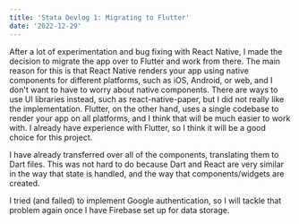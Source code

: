 ```yaml
---
title: 'Stata Devlog 1: Migrating to Flutter'
date: '2022-12-29'
---
```


After a lot of experimentation and bug fixing with React Native, I made the decision to migrate the app over to Flutter and work from there. The main reason for this is that React Native renders your app using native components for different platforms, such as iOS, Android, or web, and I don't want to have to worry about native components. There are ways to use UI libraries instead, such as react-native-paper, but I did not really like the implementation. Flutter, on the other hand, uses a single codebase to render your app on all platforms, and I think that will be much easier to work with. I already have experience with Flutter, so I think it will be a good choice for this project. 

I have already transferred over all of the components, translating them to Dart files. This was not hard to do because Dart and React are very similar in the way that state is handled, and the way that components/widgets are created. 

I tried (and failed) to implement Google authentication, so I will tackle that problem again once I have Firebase set up for data storage.
